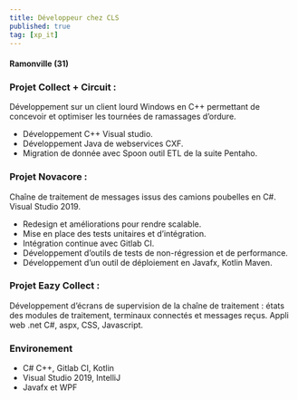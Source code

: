 ```yaml
---
title: Développeur chez CLS
published: true
tag: [xp_it]
---
```


#### Ramonville (31)

### Projet Collect + Circuit :
Développement sur un client lourd Windows en C++ permettant de concevoir et optimiser les tournées de ramassages d’ordure.
- Développement C++ Visual studio.
- Développement Java de webservices CXF.
- Migration de donnée avec Spoon outil ETL de la suite Pentaho.

### Projet Novacore :
Chaîne de traitement de messages issus des camions poubelles en C#. Visual Studio 2019.
- Redesign et améliorations pour rendre scalable.
- Mise en place des tests unitaires et d’intégration.
- Intégration continue avec Gitlab CI.
- Développement d’outils de tests de non-régression et de performance.
- Développement d’un outil de déploiement en Javafx, Kotlin Maven.

### Projet Eazy Collect :
Développement d’écrans de supervision de la chaîne de traitement : états des modules de traitement, terminaux connectés et messages reçus. Appli web .net C#, aspx, CSS, Javascript.


### Environement 
- C# C++, Gitlab CI, Kotlin
- Visual Studio 2019, IntelliJ
- Javafx et WPF